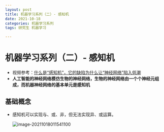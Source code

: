 ```yaml
---
layout: post
title: 机器学习系列（二）- 感知机
date: 2021-10-18
categories: 机器学习系列
tags: 研究生 机器学习

---
```


# 机器学习系列（二）- 感知机

- 视频参考：[什么是“感知机”，它的缺陷为什么让“神经网络”陷入低潮](https://www.bilibili.com/video/BV1uB4y1M7Ju)
- **人工智能的神经网络模仿生物的神经网络，生物的神经网络由一个个神经元组成，而机器神经网络的基本单元是感知机**

## 基础概念

- 感知机可以实现与、或、非，但无法实现异、或运算。

  ![image-20211018011541100](http://r0ykjq69u.hb-bkt.clouddn.com/image-20211018011541100.png)
